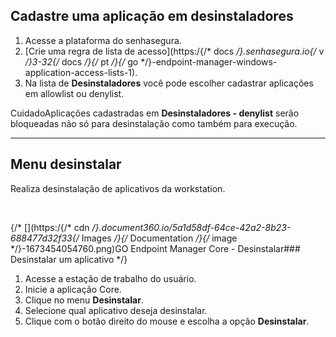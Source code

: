 ## Cadastre uma aplicação em desinstaladores

1. Acesse a plataforma do senhasegura.
2. [Crie uma regra de lista de acesso](https:/{/* docs */}.senhasegura.io{/* v */}3-32{/* docs */}{/* pt */}{/* go */}-endpoint-manager-windows-application-access-lists-1).
3. Na lista de **Desinstaladores** você pode escolher cadastrar aplicações em allowlist ou denylist.

CuidadoAplicações cadastradas em **Desinstaladores \- denylist** serão bloqueadas não só para desinstalação como também para execução.

---

## Menu desinstalar

Realiza desinstalação de aplicativos da workstation. 

 

{/* [](https:/{/* cdn */}.document360.io/5a1d58df-64ce-42a2-8b23-688477d32f33{/* Images */}{/* Documentation */}{/* image */}-1673454054760.png)GO Endpoint Manager Core \- Desinstalar### Desinstalar um aplicativo */}

1. Acesse a estação de trabalho do usuário.
2. Inicie a aplicação Core.
3. Clique no menu **Desinstalar**.
4. Selecione qual aplicativo deseja desinstalar.
5. Clique com o botão direito do mouse e escolha a opção **Desinstalar**.
